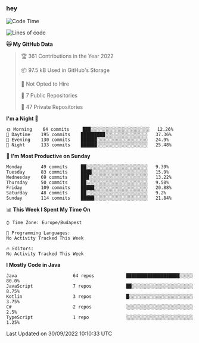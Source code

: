 ### hey

<!--START_SECTION:waka-->
![Code Time](http://img.shields.io/badge/Code%20Time-801%20hrs%2035%20mins-blue)

![Lines of code](https://img.shields.io/badge/From%20Hello%20World%20I%27ve%20Written-511%20Thousand%20lines%20of%20code-blue)

**🐱 My GitHub Data** 

> 🏆 361 Contributions in the Year 2022
 > 
> 📦 97.5 kB Used in GitHub's Storage 
 > 
> 🚫 Not Opted to Hire
 > 
> 📜 7 Public Repositories 
 > 
> 🔑 47 Private Repositories  
 > 
**I'm a Night 🦉** 

```text
🌞 Morning    64 commits     ███░░░░░░░░░░░░░░░░░░░░░░   12.26% 
🌆 Daytime    195 commits    █████████░░░░░░░░░░░░░░░░   37.36% 
🌃 Evening    130 commits    ██████░░░░░░░░░░░░░░░░░░░   24.9% 
🌙 Night      133 commits    ██████░░░░░░░░░░░░░░░░░░░   25.48%

```
📅 **I'm Most Productive on Sunday** 

```text
Monday       49 commits     ██░░░░░░░░░░░░░░░░░░░░░░░   9.39% 
Tuesday      83 commits     ████░░░░░░░░░░░░░░░░░░░░░   15.9% 
Wednesday    69 commits     ███░░░░░░░░░░░░░░░░░░░░░░   13.22% 
Thursday     50 commits     ██░░░░░░░░░░░░░░░░░░░░░░░   9.58% 
Friday       109 commits    █████░░░░░░░░░░░░░░░░░░░░   20.88% 
Saturday     48 commits     ██░░░░░░░░░░░░░░░░░░░░░░░   9.2% 
Sunday       114 commits    █████░░░░░░░░░░░░░░░░░░░░   21.84%

```


📊 **This Week I Spent My Time On** 

```text
⌚︎ Time Zone: Europe/Budapest

💬 Programming Languages: 
No Activity Tracked This Week

🔥 Editors: 
No Activity Tracked This Week

```

**I Mostly Code in Java** 

```text
Java                     64 repos            ████████████████████░░░░░   80.0% 
JavaScript               7 repos             ██░░░░░░░░░░░░░░░░░░░░░░░   8.75% 
Kotlin                   3 repos             █░░░░░░░░░░░░░░░░░░░░░░░░   3.75% 
C#                       2 repos             ░░░░░░░░░░░░░░░░░░░░░░░░░   2.5% 
TypeScript               1 repo              ░░░░░░░░░░░░░░░░░░░░░░░░░   1.25%

```



 Last Updated on 30/09/2022 10:10:33 UTC
<!--END_SECTION:waka-->
